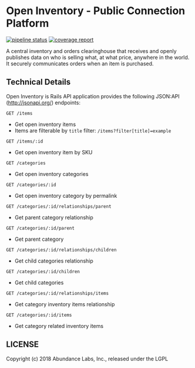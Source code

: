 # Open Inventory - Public Connection Platform

[![pipeline status](https://gitlab.com/publicmarket/open-inventory/badges/master/pipeline.svg)](https://gitlab.com/publicmarket/open-inventory/commits/master)
[![coverage report](https://gitlab.com/publicmarket/open-inventory/badges/master/coverage.svg)](https://gitlab.com/publicmarket/open-inventory/commits/master)

A central inventory and orders clearinghouse that receives and openly publishes data on who is selling what, at what price, anywhere in the world. It securely communicates orders when an item is purchased.

## Technical Details

Open Inventory is Rails API application provides the following JSON:API (http://jsonapi.org/) endpoints:

`GET /items`
* Get open inventory items
* Items are filterable by `title` filter: `/items?filter[title]=example`

`GET /items/:id`
* Get open inventory item by SKU

`GET /categories`
* Get open inventory categories

`GET /categories/:id`
* Get open inventory category by permalink

`GET /categories/:id/relationships/parent`
* Get parent category relationship

`GET /categories/:id/parent`
* Get parent category

`GET /categories/:id/relationships/children`
* Get child categories relationship

`GET /categories/:id/children`
* Get child categories

`GET /categories/:id/relationships/items`
* Get category inventory items relationship

`GET /categories/:id/items`
* Get category related inventory items

## LICENSE

Copyright (c) 2018 Abundance Labs, Inc., released under the LGPL
